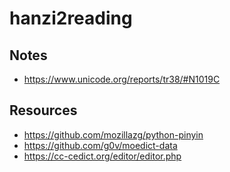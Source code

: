 # hanzi2reading

## Notes
* https://www.unicode.org/reports/tr38/#N1019C

## Resources
* https://github.com/mozillazg/python-pinyin
* https://github.com/g0v/moedict-data
* https://cc-cedict.org/editor/editor.php
